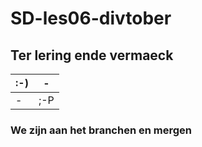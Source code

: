 # SD-les06-divtober
## Ter lering ende vermaeck
| :-)  | - |
| - | - |
| - | ;-P |
### We zijn aan het branchen en mergen